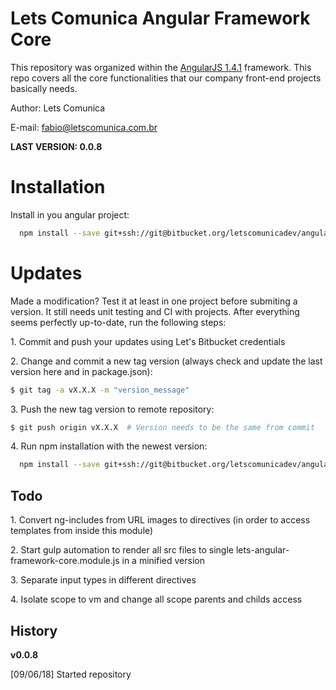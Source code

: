 Lets Comunica Angular Framework Core
=============

This repository was organized within the [AngularJS 1.4.1](https://docs.angularjs.org/api) framework. This repo covers all the core functionalities that our company front-end projects basically needs.

Author: Lets Comunica

E-mail: fabio@letscomunica.com.br

**LAST VERSION: 0.0.8**

Installation
=====

Install in you angular project:

```bash
  npm install --save git+ssh://git@bitbucket.org/letscomunicadev/angular-framework-core.git#v0.0.8
```

Updates
=====

Made a modification? Test it at least in one project before submiting a version. It still needs unit testing and CI with projects. After everything seems perfectly up-to-date, run the following steps:

1\. Commit and push your updates using Let's Bitbucket credentials

2\. Change and commit a new tag version (always check and update the last version here and in package.json):

```bash
$ git tag -a vX.X.X -m "version_message"
```

3\. Push the new tag version to remote repository:

```bash
$ git push origin vX.X.X  # Version needs to be the same from commit
```

4\. Run npm installation with the newest version:

```bash
  npm install --save git+ssh://git@bitbucket.org/letscomunicadev/angular-framework-core.git#vX.X.X
```

Todo
----------
1\. Convert ng-includes from URL images to directives (in order to access templates from inside this module)

2\. Start gulp automation to render all src files to single lets-angular-framework-core.module.js in a minified version

3\. Separate input types in different directives

4\. Isolate scope to vm and change all scope parents and childs access

History
----------

**v0.0.8**

[09/06/18] Started repository
